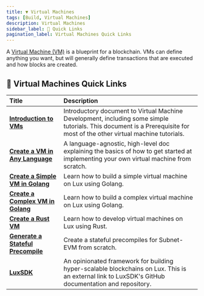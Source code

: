 ```yaml
---
title: ▼ Virtual Machines
tags: [Build, Virtual Machines]
description: Virtual Machines 
sidebar_label: 🔗 Quick Links
pagination_label: Virtual Machines Quick Links
---
```


A [Virtual Machine (VM)](/learn/lux/virtual-machines) is a blueprint for a
blockchain. VMs can define anything you want, but will generally define transactions that are 
executed and how blocks are created.

## 🔗 Virtual Machines Quick Links

| Title      | Description |
| :------------------------------------------------- | :-------------------------------------------------------------------------------------------------------------------------------------------------- |
| [**Introduction to VMs**](/build/vm/intro.md) | Introductory document to Virtual Machine Development, including some simple tutorials. This document is a Prerequisite for most of the other virtual machine tutorials. |
| [**Create a VM in Any Language**](/build/vm/create/any-lang-vm.md)  | A language-agnostic, high-level doc explaining the basics of how to get started at implementing your own virtual machine from scratch.|
| [**Create a Simple VM in Golang**](/build/vm/create/golang-vm-simple.md)      | Learn how to build a simple virtual machine  on Lux using Golang. |
| [**Create a Complex VM in Golang**](/build/vm/create/golang-vm-complex.md)      | Learn how to build a complex virtual machine on Lux using Golang. |
| [**Create a Rust VM**](/build/vm/create/rust-vm.md)      | Learn how to develop virtual machines on Lux using Rust. |
| [**Generate a Stateful Precompile**](/build/vm/evm/intro.md)      | Create a stateful precompiles for Subnet-EVM from scratch. |
| [**LuxSDK**](https://github.com/luxdefi/hypersdk#readme)      | An opinionated framework for building hyper-scalable blockchains on Lux. This is an external link to LuxSDK's GitHub documentation and repository.|

